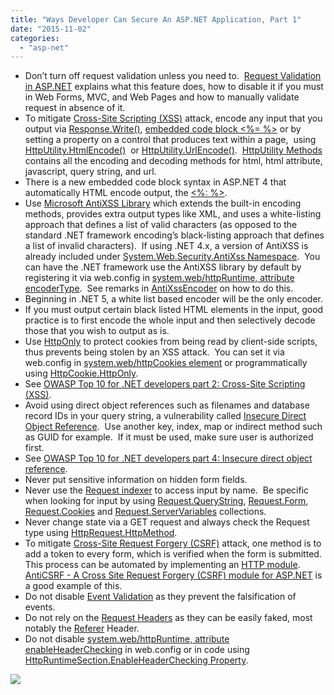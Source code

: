 ```yaml
---
title: "Ways Developer Can Secure An ASP.NET Application, Part 1"
date: "2015-11-02"
categories: 
  - "asp-net"
---
```


- Don’t turn off request validation unless you need to.  [Request Validation in ASP.NET](https://msdn.microsoft.com/en-us/library/hh882339(v=vs.110).aspx) explains what this feature does, how to disable it if you must in Web Forms, MVC, and Web Pages and how to manually validate request in absence of it.
- To mitigate [Cross-Site Scripting (XSS)](https://www.owasp.org/index.php/Cross-site_Scripting_(XSS)) attack, encode any input that you output via [Response.Write()](https://msdn.microsoft.com/en-us/library/1463ysyw(v=vs.110).aspx), [embedded code block <%= %>](https://msdn.microsoft.com/en-us/library/ms178135(v=vs.100).aspx) or by setting a property on a control that produces text within a page,  using [HttpUtility.HtmlEncode()](https://msdn.microsoft.com/en-us/library/73z22y6h(v=vs.110).aspx)  or [HttpUtility.UrlEncode()](https://msdn.microsoft.com/en-us/library/4fkewx0t(v=vs.110).aspx).  [HttpUtility Methods](https://msdn.microsoft.com/en-us/library/system.web.httputility_methods(v=vs.110).aspx) contains all the encoding and decoding methods for html, html attribute, javascript, query string, and url.
- There is a new embedded code block syntax in ASP.NET 4 that automatically HTML encode output, the [<%: %>](http://weblogs.asp.net/scottgu/new-lt-gt-syntax-for-html-encoding-output-in-asp-net-4-and-asp-net-mvc-2).
- Use [Microsoft AntiXSS Library](https://wpl.codeplex.com/) which extends the built-in encoding methods, provides extra output types like XML, and uses a white-listing approach that defines a list of valid characters (as opposed to the standard .NET framework encoding’s black-listing approach that defines a list of invalid characters).  If using .NET 4.x, a version of AntiXSS is already included under [System.Web.Security.AntiXss Namespace](https://msdn.microsoft.com/en-us/library/system.web.security.antixss(v=vs.110).aspx).  You can have the .NET framework use the AntiXSS library by default by registering it via web.config in [system.web/httpRuntime, attribute encoderType](https://msdn.microsoft.com/en-us/library/e1f13641(v=vs.100).aspx).  See remarks in [AntiXssEncoder](https://msdn.microsoft.com/en-us/library/system.web.security.antixss.antixssencoder(v=vs.110).aspx) on how to do this.
- Beginning in .NET 5, a white list based encoder will be the only encoder.
- If you must output certain black listed HTML elements in the input, good practice is to first encode the whole input and then selectively decode those that you wish to output as is.
- Use [HttpOnly](https://www.owasp.org/index.php/HttpOnly#Using_.NET_to_Set_HttpOnly) to protect cookies from being read by client-side scripts, thus prevents being stolen by an XSS attack.  You can set it via web.config in [system.web/httpCookies element](https://msdn.microsoft.com/en-us/library/vstudio/ms228262(v=vs.100).aspx) or programmatically using [HttpCookie.HttpOnly](https://msdn.microsoft.com/en-us/library/system.web.httpcookie.httponly(v=vs.110).aspx).
- See [OWASP Top 10 for .NET developers part 2: Cross-Site Scripting (XSS)](http://www.troyhunt.com/2010/05/owasp-top-10-for-net-developers-part-2.html).
- Avoid using direct object references such as filenames and database record IDs in your query string, a vulnerability called [Insecure Direct Object Reference](https://www.owasp.org/index.php/Top_10_2013-A4-Insecure_Direct_Object_References).  Use another key, index, map or indirect method such as GUID for example.  If it must be used, make sure user is authorized first.
- See [OWASP Top 10 for .NET developers part 4: Insecure direct object reference](http://www.troyhunt.com/2010/09/owasp-top-10-for-net-developers-part-4.html).
- Never put sensitive information on hidden form fields.
- Never use the [Request indexer](https://msdn.microsoft.com/en-us/library/system.web.httprequest.item(v=vs.110).aspx) to access input by name.  Be specific when looking for input by using [Request.QueryString](https://msdn.microsoft.com/en-us/library/system.web.httprequest.querystring(v=vs.110).aspx), [Request.Form](https://msdn.microsoft.com/en-us/library/system.web.httprequest.form(v=vs.110).aspx), [Request.Cookies](https://msdn.microsoft.com/en-us/library/system.web.httprequest.cookies(v=vs.110).aspx) and [Request.ServerVariables](https://msdn.microsoft.com/en-us/library/system.web.httprequest.servervariables(v=vs.110).aspx) collections.
- Never change state via a GET request and always check the Request type using [HttpRequest.HttpMethod](https://msdn.microsoft.com/en-us/library/system.web.httprequest.httpmethod(v=vs.110).aspx).
- To mitigate [Cross-Site Request Forgery (CSRF)](https://www.owasp.org/index.php/Cross-Site_Request_Forgery_(CSRF)) attack, one method is to add a token to every form, which is verified when the form is submitted.  This process can be automated by implementing an [HTTP module](https://msdn.microsoft.com/en-us/library/bb398986(v=vs.100).aspx).  [AntiCSRF - A Cross Site Request Forgery (CSRF) module for ASP.NET](https://anticsrf.codeplex.com/) is a good example of this.
- Do not disable [Event Validation](https://msdn.microsoft.com/en-us/library/system.web.ui.page.enableeventvalidation(v=vs.110).aspx) as they prevent the falsification of events.
- Do not rely on the [Request Headers](http://www.w3.org/Protocols/HTTP/HTRQ_Headers.html) as they can be easily faked, most notably the [Referer](http://www.w3.org/Protocols/HTTP/HTRQ_Headers.html#z14) Header.
- Do not disable [system.web/httpRuntime, attribute enableHeaderChecking](https://msdn.microsoft.com/en-CA/library/e1f13641(v=vs.100).aspx) in web.config or in code using [HttpRuntimeSection.EnableHeaderChecking Property](https://msdn.microsoft.com/en-us/library/system.web.configuration.httpruntimesection.enableheaderchecking(v=vs.110).aspx).

![](/technical-blog/assets/images/secureaspnetlogo.png)


